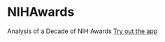 # NIHAwards
Analysis of a Decade of NIH Awards
[Try out the app](https://bluerider.shinyapps.io/DataIncubator)

